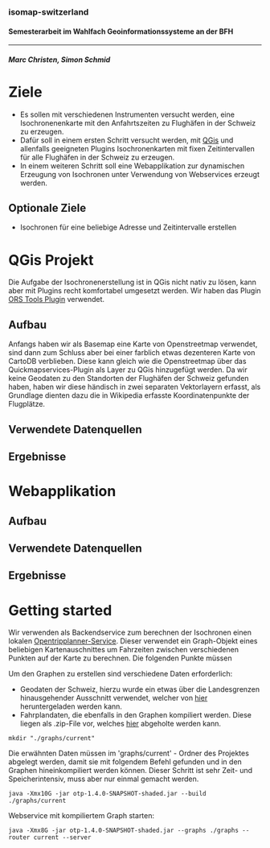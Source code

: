 ### isomap-switzerland

#### Semesterarbeit im Wahlfach Geoinformationssysteme an der BFH
-----------------------------------------------------------------


##### Marc Christen, Simon Schmid


# Ziele
- Es sollen mit verschiedenen Instrumenten versucht werden, eine Isochronenenkarte mit den Anfahrtszeiten zu Flughäfen in der Schweiz zu erzeugen. 
- Dafür soll in einem ersten Schritt versucht werden, mit [QGis][qgis] und allenfalls geeigneten Plugins Isochronenkarten mit fixen Zeitintervallen für alle Flughäfen in der Schweiz zu erzeugen.
- In einem weiteren Schritt soll eine Webapplikation zur dynamischen Erzeugung von Isochronen unter Verwendung von Webservices erzeugt werden.

## Optionale Ziele
- Isochronen für eine beliebige Adresse und Zeitintervalle erstellen



# QGis Projekt
Die Aufgabe der Isochronenerstellung ist in QGis nicht nativ zu lösen, kann aber mit Plugins recht komfortabel umgesetzt werden. Wir haben das Plugin [ORS Tools Plugin][ors_tools] verwendet. 

## Aufbau
Anfangs haben wir als Basemap eine Karte von Openstreetmap verwendet, sind dann zum Schluss aber bei einer farblich etwas dezenteren Karte von CartoDB verblieben. Diese kann gleich wie die Openstreetmap über das Quickmapservices-Plugin als Layer zu QGis hinzugefügt werden.
Da wir keine Geodaten zu den Standorten der Flughäfen der Schweiz gefunden haben, haben wir diese händisch in zwei separaten Vektorlayern erfasst, als Grundlage dienten dazu die in Wikipedia erfasste Koordinatenpunkte der Flugplätze. 

## Verwendete Datenquellen

## Ergebnisse


# Webapplikation

## Aufbau

## Verwendete Datenquellen

## Ergebnisse


# Getting started


Wir verwenden als Backendservice zum berechnen der Isochronen einen lokalen [Opentripplanner-Service][opentripplanner]. Dieser verwendet ein Graph-Objekt eines beliebigen Kartenauschnittes um Fahrzeiten zwischen verschiedenen Punkten auf der Karte zu berechnen. Die folgenden Punkte müssen

Um den Graphen zu erstellen sind verschiedene Daten erforderlich:
- Geodaten der Schweiz, hierzu wurde ein etwas über die Landesgrenzen hinausgehender Ausschnitt verwendet, welcher von [hier][switzerland_extended_pbf] heruntergeladen werden kann.
- Fahrplandaten, die ebenfalls in den Graphen kompiliert werden. Diese liegen als .zip-File vor, welches [hier][switzerland_gtfs] abgeholte werden kann.
```
mkdir "./graphs/current"
```

Die erwähnten Daten müssen im 'graphs/current' - Ordner des Projektes abgelegt werden, damit sie mit folgendem Befehl gefunden und in den Graphen hineinkompiliert werden können. Dieser Schritt ist sehr Zeit- und Speicherintensiv, muss aber nur einmal gemacht werden.
```
java -Xmx10G -jar otp-1.4.0-SNAPSHOT-shaded.jar --build ./graphs/current
```

Webservice mit kompiliertem Graph starten:
```
java -Xmx8G -jar otp-1.4.0-SNAPSHOT-shaded.jar --graphs ./graphs --router current --server
```

[qgis]: https://www.qgis.org/de/site/
[ors_tools]: https://plugins.qgis.org/plugins/ORStools/
[switzerland_extended_pbf]: https://drive.google.com/file/d/11sF108eoYH1Y90dz2mh05JzF1vsw5rkr/view?usp=sharing
[switzerland_gtfs]:https://drive.google.com/file/d/1FaKUMMOI0vpWk9JVY4480sLfDZQXBHQa/view?usp=sharing
[opentripplanner]:https://www.opentripplanner.org/